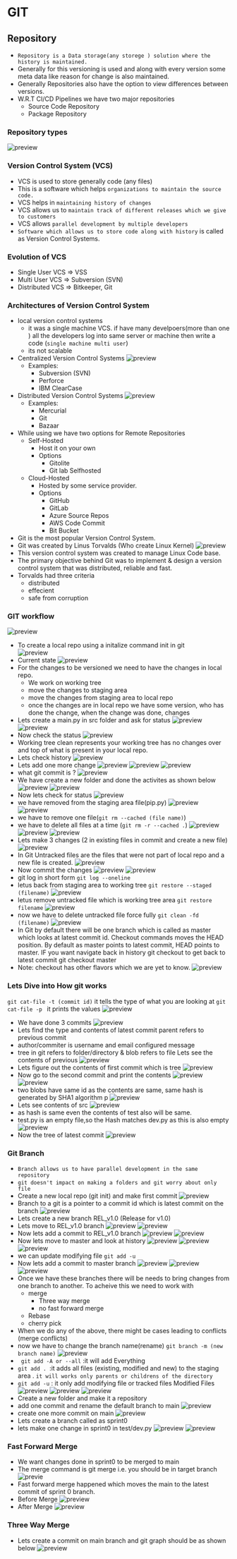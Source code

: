 # GIT

## Repository

* `Repository is a Data storage(any storege ) solution where the history is maintained.`
* Generally for this versioning is used and along with every version some meta data like reason for change is also maintained.
* Generally Repositories also have the option to view differences between versions.
* W.R.T CI/CD Pipelines we have two major repositories
  * Source Code Repository
  * Package Repository

### Repository types

  ![preview](images/git1webp.webp)

### Version Control System (VCS)

* VCS is used to store generally code (any files)
* This is a software which helps `organizations to maintain the source code.`
* VCS helps in `maintaining history of changes`
* VCS allows us to `maintain track of different releases which we give to customers`
* VCS allows `parallel development by multiple developers`
* `Software which allows us to store code along with history` is called as Version Control Systems.

### Evolution of VCS

* Single User VCS => VSS
* Multi User VCS => Subversion (SVN)
* Distributed VCS => Bitkeeper, Git
  
### Architectures of Version Control System

* local version control systems
  * it was a single machine VCS. if have many develpoers(more than one ) all the developers log into same server or machine then write a code (`single machine multi user`)
  * its not scalable
* Centralized Version Control Systems
  ![preview](images/cicd4.webp)
  * Examples:
    * Subversion (SVN)
    * Perforce
    * IBM ClearCase
* Distributed Version Control Systems
   ![preview](images/cicd5.webp)
  * Examples:
    * Mercurial
    * Git
    * Bazaar
* While using we have two options for Remote Repositories
  * Self-Hosted
    * Host it on your own 
    * Options
      * Gitolite
      * Git lab Selfhosted  
  * Cloud-Hosted
    * Hosted by some service provider.
    * Options
      * GitHub
      * GitLab
      * Azure Source Repos
      * AWS Code Commit
      * Bit Bucket 
* Git is the most popular Version Control System.
* Git was created by Linus Torvalds (Who create Linux Kernel)
  ![preview](images/git2.webp)
* This version control system was created to manage Linux Code base.
* The primary objective behind Git was to implement & design a version 
  control system that was distributed, reliable and fast.
* Torvalds had three criteria
  * distributed
  * effecient
  * safe from corruption
  
### GIT workflow

![preview](images/git6.png)

* To create a local repo using a initalize command init in git   
  ![preview](images/gitractice1.png)
* Current state
  ![preview](images/gitractice2.png)
* For the changes to be versioned we need to have the changes in local repo.
  * We work on working tree
  * move the changes to staging area
  * move the changes from staging area to local repo
  * once the changes are in local repo we have some version, who has done the change, when the change was done, changes 
* Lets create a main.py in src folder and ask for status 
  ![preview](images/gitractice3.png)
  ![preview](images/gitractice4.png)
* Now check the status
  ![preview](images/gitractice5.png)
* Working tree clean represents your working tree has no changes over and top of what is present in your local repo.
* Lets check history
  ![preview](images/gitractice6.png)
* Lets add one more change
 ![preview](images/gitractice7.png)
 ![preview](images/gitractice8.png)
 ![preview](images/gitractice9.png)
* what git commit is ?
  ![preview](images/gitractice10.png)
* We have create a new folder and done the activites as shown below
  ![preview](images/gitractice11.png)
  ![preview](images/gitractice12.png)
* Now lets check for status
  ![preview](images/gitractice13.png)
* we have removed from the staging area file(pip.py)
  ![preview](images/gitpractice14.png)
  ![preview](images/gitractice15.png)
* we have to remove one file(`git rm --cached (file name)`)
* we have to delete all files at a time (`git rm -r --cached .`)
  ![preview](images/gitractice16.png)
  ![preview](images/gitractice17.png)
  ![preview](images/gitractice18.png)
* Lets make 3 changes (2 in existing files in commit and create a new file)
  ![preview](images/gitractice19.png)
* In Git Untracked files are the files that were not part of local repo and a new file is created.
  ![preview](images/gitpractice20.png)
* Now commit the changes
  ![preview](images/gitpractice21.png)
  ![preview](images/gitpractice22.png)
* git log in short form `git log --oneline`
* letus back from staging area to working tree `git restore --staged (filename)`
  ![preview](images/gitpractice24.png)
* letus remove untracked file which is working tree area `git restore filename`
  ![preview](images/gitpractice25.png)
* now we have to delete untracked file force fully `git clean -fd (filename)`
  ![preview](images/gitpractice26.png)
* In Git by default there will be one branch which is called as master which looks at latest commit id.
Checkout commands moves the HEAD position. By default as master points to latest commit, HEAD points to master. IF you want navigate back in history git checkout <commit-id> to get back to latest commit git checkout master
* Note: checkout has other flavors which we are yet to know.
  ![preview](images/gitpractice23.png)

### Lets Dive into How git works

`git cat-file -t (commit id)`
it tells the type of what you are looking at
`git cat-file -p `
it prints the values 
 ![preview](images/gitpractice27.png)

* We have done 3 commits
  ![preview](images/gitpractice28.png)
* Lets find the type and contents of latest commit
parent refers to previous commit
* author/commiter is username and email configured
message
* tree in git refers to folder/directory & blob refers to file
Lets see the contents of previous 
 ![preview](images/gitpractice30.png)
* Lets figure out the contents of first commit which is tree
  ![preview](images/gitpractice31.png)
* Now go to the second commit and print the contents
  ![preview](images/gitpractice32.png)
  ![preview](images/gitpractice33.png)
* two blobs have same id as the contents are same, same hash is generated by SHA1 algorithm
 p
  ![preview](images/gitpractice34.png)
* Lets see contents of src
  ![preview](images/gitpractice35.png)
* as hash is same even the contents of test also will be same.
* test.py is an empty file,so the Hash matches dev.py as this is also empty
  ![preview](images/gitpractice36.png)
* Now the tree of latest commit
  ![preview](images/gitpractice37.png)

 ### Git Branch

* `Branch allows us to have parallel development in the same repository`
*  `git doesn't impact on making a folders and git worry about only file`
* Create a new local repo (git init) and make first commit
  ![preview](images/gitpractice38.png)
* Branch to a git is a pointer to a commit id which is latest commit on the branch
  ![preview](images/gitpractice39.png)
* Lets create a new branch REL_v1.0 (Release for v1.0)
* Lets move to REL_v1.0 branch
  ![preview](images/gitpractice41.png)
  ![preview](images/gitpractice42.png)
* Now lets add a commit to REL_v1.0 branch
  ![preview](images/gitpractice44.png)
  ![preview](images/gitpractice43.png)
* Now lets move to master and look at history
  ![preview](images/gitpractice45.png)
  ![preview](images/gitpractice46.png)
  ![preview](images/gitpractice47.png)
* we can update modifying file `git add -u`
* Now lets add a commit to master branch
  ![preview](images/gitpractice48.png)
  ![preview](images/gitpractice49.png)
  ![preview](images/gitpractice50.png)
* Once we have these branches there will be needs to bring changes from one branch to another. To acheive this we need to work with
  * merge
      * Three way merge
      * no fast forward merge
  * Rebase
  * cherry pick
* When we do any of the above, there might be cases leading to conflicts (merge conflicts) 
* now we have to change the branch name(rename) `git branch -m (new branch name)`
  ![preview](images/gitpractice51.png)
* ` git add -A or --all` :it will add Everything
* `git add . `:it adds all files (existing, modified and new) to the staging area . `it will works only parents or childrens of the directory`
* `git add -u` : it only add modifying file or tracked files Modified Files
  ![preview](images/gitpractice52.png)
  ![preview](images/gitpractice53.png)
  ![preview](images/gitpractice54.png)
* Create a new folder and make it a repository
* add one commit and rename the default branch to main
  ![preview](images/gitpractice56.png)
* create one more commit on main
   ![preview](images/gitpractice57.png)
* Lets create a branch called as sprint0
* lets make one change in sprint0 in test/dev.py
   ![preview](images/gitpractice58.png)
   ![preview](images/gitpractice59.png)

### Fast Forward Merge

* We want changes done in sprint0 to be merged to main
* The merge command is git merge <source-branch> i.e. you should be in target branch
  ![previe](images/gitpractice55.png)
* Fast forward merge happened which moves the main to the latest commit of sprint 0 branch.
* Before Merge
  ![preview](images/gitpractice60.png)
* After Merge
 ![preview](images/gitpractice61.png)

### Three Way Merge

* Lets create a commit on main branch and git graph should be as shown below
  ![preview](images/gitpractice62.png)